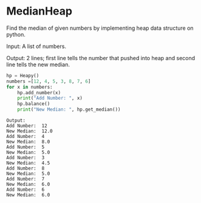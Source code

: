 # MedianHeap
Find the median of given numbers by implementing heap data structure on python.


Input: A list of numbers.

Output: 2 lines; first line tells the number that pushed into heap and second line tells the new median.

```python
hp = Heapy()
numbers =[12, 4, 5, 3, 8, 7, 6]
for x in numbers:
    hp.add_number(x)
    print("Add Number: ", x)
    hp.balance()
    print("New Median: ", hp.get_median())
```
```
Output:
Add Number:  12
New Median:  12.0
Add Number:  4
New Median:  8.0
Add Number:  5
New Median:  5.0
Add Number:  3
New Median:  4.5
Add Number:  8
New Median:  5.0
Add Number:  7
New Median:  6.0
Add Number:  6
New Median:  6.0
```
